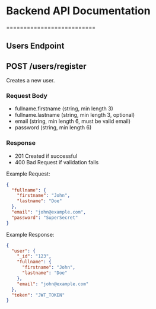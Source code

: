 # Backend API Documentation
==========================
## Users Endpoint

## POST /users/register
Creates a new user.

### Request Body
- fullname.firstname (string, min length 3)
- fullname.lastname (string, min length 3, optional)
- email (string, min length 6, must be valid email)
- password (string, min length 6)

### Response
- 201 Created if successful
- 400 Bad Request if validation fails

Example Request:
```json
{
  "fullname": {
    "firstname": "John",
    "lastname": "Doe"
  },
  "email": "john@example.com",
  "password": "SuperSecret"
}
```

Example Response:
```json
{
  "user": {
    "_id": "123",
    "fullname": {
      "firstname": "John",
      "lastname": "Doe"
    },
    "email": "john@example.com"
  },
  "token": "JWT_TOKEN"
}
```